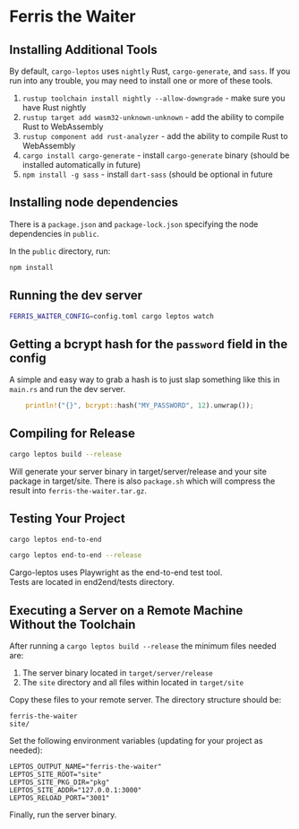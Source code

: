 # Ferris the Waiter 

## Installing Additional Tools

By default, `cargo-leptos` uses `nightly` Rust, `cargo-generate`, and `sass`. If you run into any trouble, you may need to install one or more of these tools.

1. `rustup toolchain install nightly --allow-downgrade` - make sure you have Rust nightly
2. `rustup target add wasm32-unknown-unknown` - add the ability to compile Rust to WebAssembly
3. `rustup component add rust-analyzer` - add the ability to compile Rust to WebAssembly
4. `cargo install cargo-generate` - install `cargo-generate` binary (should be installed automatically in future)
5. `npm install -g sass` - install `dart-sass` (should be optional in future

## Installing node dependencies
There is a `package.json` and `package-lock.json` specifying the node dependencies in `public`.

In the `public` directory, run:
``` sh
npm install
```

## Running the dev server

```bash
FERRIS_WAITER_CONFIG=config.toml cargo leptos watch
```

## Getting a bcrypt hash for the `password` field in the config
A simple and easy way to grab a hash is to just slap something like this in `main.rs` and run the dev server.
``` rust
    println!("{}", bcrypt::hash("MY_PASSWORD", 12).unwrap());
```


## Compiling for Release
```bash
cargo leptos build --release
```

Will generate your server binary in target/server/release and your site package in target/site. There is also `package.sh` which will compress the result into `ferris-the-waiter.tar.gz`.

## Testing Your Project
```bash
cargo leptos end-to-end
```

```bash
cargo leptos end-to-end --release
```

Cargo-leptos uses Playwright as the end-to-end test tool.  
Tests are located in end2end/tests directory.

## Executing a Server on a Remote Machine Without the Toolchain
After running a `cargo leptos build --release` the minimum files needed are:

1. The server binary located in `target/server/release`
2. The `site` directory and all files within located in `target/site`

Copy these files to your remote server. The directory structure should be:
```text
ferris-the-waiter
site/
```
Set the following environment variables (updating for your project as needed):
```text
LEPTOS_OUTPUT_NAME="ferris-the-waiter"
LEPTOS_SITE_ROOT="site"
LEPTOS_SITE_PKG_DIR="pkg"
LEPTOS_SITE_ADDR="127.0.0.1:3000"
LEPTOS_RELOAD_PORT="3001"
```
Finally, run the server binary.
